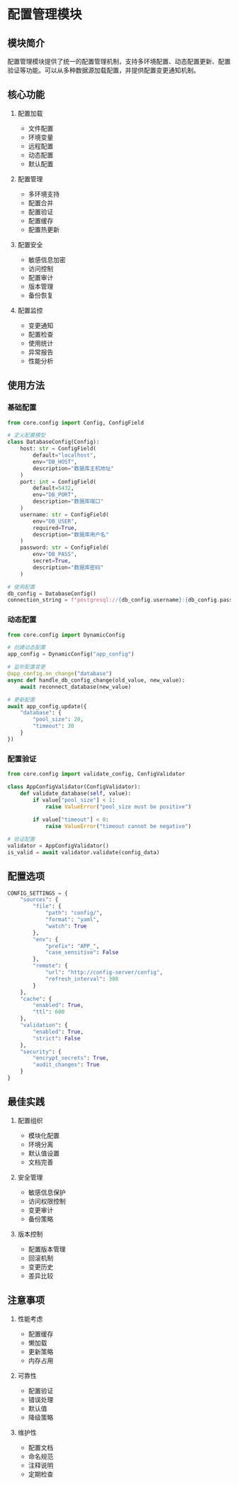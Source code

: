 # 配置管理模块

## 模块简介

配置管理模块提供了统一的配置管理机制，支持多环境配置、动态配置更新、配置验证等功能。可以从多种数据源加载配置，并提供配置变更通知机制。

## 核心功能

1. 配置加载
   - 文件配置
   - 环境变量
   - 远程配置
   - 动态配置
   - 默认配置

2. 配置管理
   - 多环境支持
   - 配置合并
   - 配置验证
   - 配置缓存
   - 配置热更新

3. 配置安全
   - 敏感信息加密
   - 访问控制
   - 配置审计
   - 版本管理
   - 备份恢复

4. 配置监控
   - 变更通知
   - 配置检查
   - 使用统计
   - 异常报告
   - 性能分析

## 使用方法

### 基础配置

```python
from core.config import Config, ConfigField

# 定义配置模型
class DatabaseConfig(Config):
    host: str = ConfigField(
        default="localhost",
        env="DB_HOST",
        description="数据库主机地址"
    )
    port: int = ConfigField(
        default=5432,
        env="DB_PORT",
        description="数据库端口"
    )
    username: str = ConfigField(
        env="DB_USER",
        required=True,
        description="数据库用户名"
    )
    password: str = ConfigField(
        env="DB_PASS",
        secret=True,
        description="数据库密码"
    )

# 使用配置
db_config = DatabaseConfig()
connection_string = f"postgresql://{db_config.username}:{db_config.password}@{db_config.host}:{db_config.port}/db"
```

### 动态配置

```python
from core.config import DynamicConfig

# 创建动态配置
app_config = DynamicConfig("app_config")

# 监听配置变更
@app_config.on_change("database")
async def handle_db_config_change(old_value, new_value):
    await reconnect_database(new_value)

# 更新配置
await app_config.update({
    "database": {
        "pool_size": 20,
        "timeout": 30
    }
})
```

### 配置验证

```python
from core.config import validate_config, ConfigValidator

class AppConfigValidator(ConfigValidator):
    def validate_database(self, value):
        if value["pool_size"] < 1:
            raise ValueError("pool_size must be positive")
        
        if value["timeout"] < 0:
            raise ValueError("timeout cannot be negative")

# 验证配置
validator = AppConfigValidator()
is_valid = await validator.validate(config_data)
```

## 配置选项

```python
CONFIG_SETTINGS = {
    "sources": {
        "file": {
            "path": "config/",
            "format": "yaml",
            "watch": True
        },
        "env": {
            "prefix": "APP_",
            "case_sensitive": False
        },
        "remote": {
            "url": "http://config-server/config",
            "refresh_interval": 300
        }
    },
    "cache": {
        "enabled": True,
        "ttl": 600
    },
    "validation": {
        "enabled": True,
        "strict": False
    },
    "security": {
        "encrypt_secrets": True,
        "audit_changes": True
    }
}
```

## 最佳实践

1. 配置组织
   - 模块化配置
   - 环境分离
   - 默认值设置
   - 文档完善

2. 安全管理
   - 敏感信息保护
   - 访问权限控制
   - 变更审计
   - 备份策略

3. 版本控制
   - 配置版本管理
   - 回滚机制
   - 变更历史
   - 差异比较

## 注意事项

1. 性能考虑
   - 配置缓存
   - 懒加载
   - 更新策略
   - 内存占用

2. 可靠性
   - 配置验证
   - 错误处理
   - 默认值
   - 降级策略

3. 维护性
   - 配置文档
   - 命名规范
   - 注释说明
   - 定期检查 